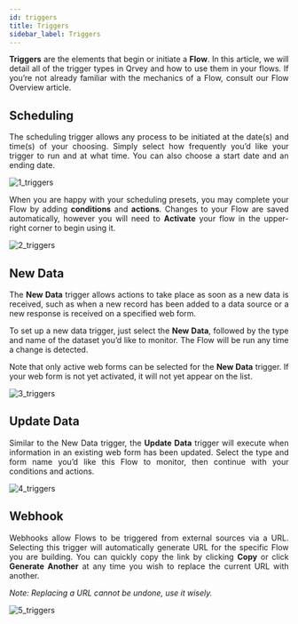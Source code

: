 ```yaml
---
id: triggers
title: Triggers
sidebar_label: Triggers
---
```


<div style="text-align: justify">

**Triggers** are the elements that begin or initiate a **Flow**. In this article, we will detail all of the trigger types in Qrvey and how to use them in your flows. If you’re not already familiar with the mechanics of a Flow, consult our Flow Overview article.

## Scheduling
The scheduling trigger allows any process to be initiated at the date(s) and time(s) of your choosing. Simply select how frequently you’d like your trigger to run and at what time. You can also choose a start date and an ending date.

![1_triggers](https://s3.amazonaws.com/cdn.qrvey.com/documentation_assets/ui-docs/automation/3.4.6.2_triggers/1_triggers.png#thumbnail)

When you are happy with your scheduling presets, you may complete your Flow by adding **conditions** and **actions**. Changes to your Flow are saved automatically, however you will need to **Activate** your flow in the upper-right corner to begin using it. 
 
![2_triggers](https://s3.amazonaws.com/cdn.qrvey.com/documentation_assets/ui-docs/automation/3.4.6.2_triggers/2_triggers.png#thumbnail-20)

## New Data
The **New Data** trigger allows actions to take place as soon as a new data is received, such as when a new record has been added to a data source or a new response is received on a specified web form. 

To set up a new data trigger, just select the **New Data**, followed by the type and name of the dataset you’d like to monitor. The Flow will be run any time a change is detected.

Note that only active web forms can be selected for the **New Data** trigger. If your web form is not yet activated, it will not yet appear on the list.

![3_triggers](https://s3.amazonaws.com/cdn.qrvey.com/documentation_assets/ui-docs/automation/3.4.6.2_triggers/3_triggers.png#thumbnail)

## Update Data
Similar to the New Data trigger, the **Update Data** trigger will execute when information in an existing web form has been updated. Select the type and form name you’d like this Flow to monitor, then continue with your conditions and actions. 

![4_triggers](https://s3.amazonaws.com/cdn.qrvey.com/documentation_assets/ui-docs/automation/3.4.6.2_triggers/4_triggers.png#thumbnail)

## Webhook
Webhooks allow Flows to be triggered from external sources via a URL. Selecting this trigger will automatically generate URL for the specific Flow you are building. You can quickly copy the link by clicking **Copy** or click **Generate Another** at any time you wish to replace the current URL with another. 

_Note: Replacing a URL cannot be undone, use it wisely._

![5_triggers](https://s3.amazonaws.com/cdn.qrvey.com/documentation_assets/ui-docs/automation/3.4.6.2_triggers/5_triggers.png#thumbnail)
